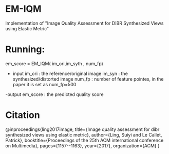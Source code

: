 # EM-IQM
Implementation of "Image Quality Assessment for DIBR Synthesized Views using Elastic Metric"


# Running:
em_score = EM_IQM( im_ori,im_syth , num_fp)

- input
im_ori : the reference/original image
im_syn : the synthesized/distorted image 
num_fp : number of feature pointes, in the paper it is set as num_fp=500

-output 
em_score : the predicted quality score

# Citation
@inproceedings{ling2017image,
  title={Image quality assessment for dibr synthesized views using elastic metric},
  author={Ling, Suiyi and Le Callet, Patrick},
  booktitle={Proceedings of the 25th ACM international conference on Multimedia},
  pages={1157--1163},
  year={2017},
  organization={ACM}
}
